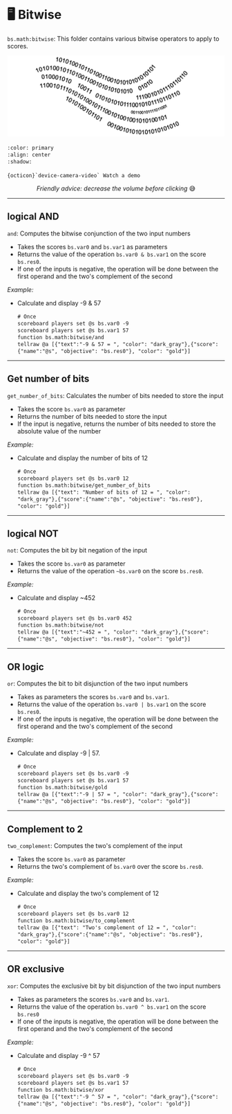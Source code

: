 # 🖥️ Bitwise

`bs.math:bitwise`: This folder contains various bitwise operators to
apply to scores.

<div align=center>

![](img/bitwise.png)

</div>

```{button-link} https://youtu.be/itgPhvTMSZQ
:color: primary
:align: center
:shadow:

{octicon}`device-camera-video` Watch a demo
```

<div align=center>

_Friendly advice: decrease the volume before clicking_ 😅

</div>

---

## logical AND

`and`: Computes the bitwise conjunction of the two input numbers

-  Takes the scores `bs.var0` and `bs.var1` as parameters
-  Returns the value of the operation `bs.var0 & bs.var1` on the
   score `bs.res0`.
-  If one of the inputs is negative, the operation will be done between
   the first operand and the two's complement of the second

*Example:*

-  Calculate and display -9 & 57
   ```
   # Once
   scoreboard players set @s bs.var0 -9
   scoreboard players set @s bs.var1 57
   function bs.math:bitwise/and
   tellraw @a [{"text":"-9 & 57 = ", "color": "dark_gray"},{"score":{"name":"@s", "objective": "bs.res0"}, "color": "gold"}]
   ```

---

## Get number of bits

`get_number_of_bits`: Calculates the number of bits needed to store
the input

-  Takes the score `bs.var0` as parameter
-  Returns the number of bits needed to store the input
-  If the input is negative, returns the number of bits needed to store
   the absolute value of the number

*Example:*

-  Calculate and display the number of bits of 12
   ```
   # Once
   scoreboard players set @s bs.var0 12
   function bs.math:bitwise/get_number_of_bits
   tellraw @a [{"text": "Number of bits of 12 = ", "color": "dark_gray"},{"score":{"name":"@s", "objective": "bs.res0"}, "color": "gold"}]
   ```

---

## logical NOT

`not`: Computes the bit by bit negation of the input

-  Takes the score `bs.var0` as parameter
-  Returns the value of the operation `~bs.var0` on the score
   `bs.res0`.

*Example:*

-  Calculate and display ~452
   ```
   # Once
   scoreboard players set @s bs.var0 452
   function bs.math:bitwise/not
   tellraw @a [{"text":"~452 = ", "color": "dark_gray"},{"score":{"name":"@s", "objective": "bs.res0"}, "color": "gold"}]
   ```

---

## OR logic

`or`: Computes the bit to bit disjunction of the two input numbers

-  Takes as parameters the scores `bs.var0` and `bs.var1`.
-  Returns the value of the operation `bs.var0 | bs.var1` on the
   score `bs.res0`.
-  If one of the inputs is negative, the operation will be done between
   the first operand and the two's complement of the second

*Example:*

-  Calculate and display -9 \| 57.
   ```
   # Once
   scoreboard players set @s bs.var0 -9
   scoreboard players set @s bs.var1 57
   function bs.math:bitwise/gold
   tellraw @a [{"text":"-9 | 57 = ", "color": "dark_gray"},{"score":{"name":"@s", "objective": "bs.res0"}, "color": "gold"}]
   ```

---

## Complement to 2

`two_complement`: Computes the two's complement of the input

-  Takes the score `bs.var0` as parameter
-  Returns the two's complement of `bs.var0` over the score
   `bs.res0`.

*Example:*

-  Calculate and display the two's complement of 12
   ```
   # Once
   scoreboard players set @s bs.var0 12
   function bs.math:bitwise/to_complement
   tellraw @a [{"text": "Two's complement of 12 = ", "color": "dark_gray"},{"score":{"name":"@s", "objective": "bs.res0"}, "color": "gold"}]
   ```

---

## OR exclusive

`xor`: Computes the exclusive bit by bit disjunction of the two input
numbers

-  Takes as parameters the scores `bs.var0` and `bs.var1`.
-  Returns the value of the operation `bs.var0 ^ bs.var1` on the
   score `bs.res0`
-  If one of the inputs is negative, the operation will be done between
   the first operand and the two's complement of the second

*Example:*

-  Calculate and display -9 ^ 57
   ```
   # Once
   scoreboard players set @s bs.var0 -9
   scoreboard players set @s bs.var1 57
   function bs.math:bitwise/xor
   tellraw @a [{"text":"-9 ^ 57 = ", "color": "dark_gray"},{"score":{"name":"@s", "objective": "bs.res0"}, "color": "gold"}]
   ```